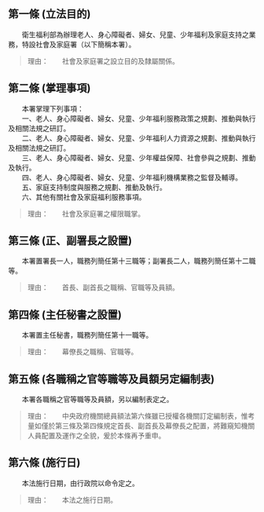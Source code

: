 第一條 (立法目的)
-----------------
　　衛生福利部為辦理老人、身心障礙者、婦女、兒童、少年福利及家庭支持之業務，特設社會及家庭署（以下簡稱本署）。  
> 理由：　　社會及家庭署之設立目的及隸屬關係。



第二條 (掌理事項)
-----------------
　　本署掌理下列事項：  
　　一、老人、身心障礙者、婦女、兒童、少年福利服務政策之規劃、推動與執行及相關法規之研訂。  
　　二、老人、身心障礙者、婦女、兒童、少年福利人力資源之規劃、推動與執行及相關法規之研訂。  
　　三、老人、身心障礙者、婦女、兒童、少年權益保障、社會參與之規劃、推動及執行。  
　　四、老人、身心障礙者、婦女、兒童、少年福利機構業務之監督及輔導。  
　　五、家庭支持制度與服務之規劃、推動及執行。  
　　六、其他有關社會及家庭福利服務事項。  
> 理由：　　社會及家庭署之權限職掌。



第三條 (正、副署長之設置)
-------------------------
　　本署置署長一人，職務列簡任第十三職等；副署長二人，職務列簡任第十二職等。  
> 理由：　　首長、副首長之職稱、官職等及員額。



第四條 (主任秘書之設置)
-----------------------
　　本署置主任秘書，職務列簡任第十一職等。  
> 理由：　　幕僚長之職稱、官職等。



第五條 (各職稱之官等職等及員額另定編制表)
-----------------------------------------
　　本署各職稱之官等職等及員額，另以編制表定之。  
> 理由：　　中央政府機關總員額法第六條雖已授權各機關訂定編制表，惟考量如僅於第三條及第四條規定首長、副首長及幕僚長之配置，將難窺知機關人員配置及運作之全貌，爰於本條再予重申。



第六條 (施行日)
---------------
　　本法施行日期，由行政院以命令定之。  
> 理由：　　本法之施行日期。